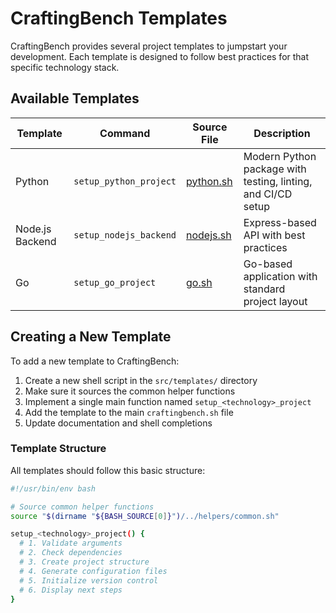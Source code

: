 # CraftingBench Templates

CraftingBench provides several project templates to jumpstart your development. Each template is designed to follow best practices for that specific technology stack.

## Available Templates

| Template | Command | Source File | Description |
|----------|---------|-------------|-------------|
| Python | `setup_python_project` | [python.sh](../../src/templates/python.sh) | Modern Python package with testing, linting, and CI/CD setup |
| Node.js Backend | `setup_nodejs_backend` | [nodejs.sh](../../src/templates/nodejs.sh) | Express-based API with best practices |
| Go | `setup_go_project` | [go.sh](../../src/templates/go.sh) | Go-based application with standard project layout |

## Creating a New Template

To add a new template to CraftingBench:

1. Create a new shell script in the `src/templates/` directory
2. Make sure it sources the common helper functions
3. Implement a single main function named `setup_<technology>_project`
4. Add the template to the main `craftingbench.sh` file
5. Update documentation and shell completions

### Template Structure

All templates should follow this basic structure:

```bash
#!/usr/bin/env bash

# Source common helper functions
source "$(dirname "${BASH_SOURCE[0]}")/../helpers/common.sh"

setup_<technology>_project() {
  # 1. Validate arguments
  # 2. Check dependencies
  # 3. Create project structure
  # 4. Generate configuration files
  # 5. Initialize version control
  # 6. Display next steps
} 